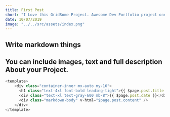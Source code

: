 ```yaml
---
title: First Post
short: "I Love this GridSome Project. Awesome Dev Portfolio project one"
date: 10/07/2019
image: "../../src/assets/index.png"
---
```


## Write markdown things

## You can include images, text and full description About your Project.

```js
<template>
    <div class="container-inner mx-auto my-16">
      <h1 class="text-4xl font-bold leading-tight">{{ $page.post.title }}</h1>
      <div class="text-xl text-gray-600 mb-8">{{ $page.post.date }}</div>
      <div class="markdown-body" v-html="$page.post.content" />
    </div>
</template>
```
